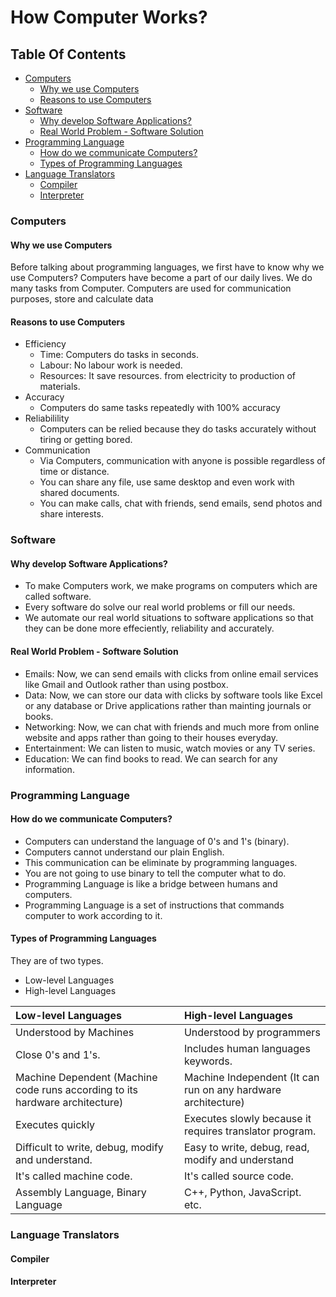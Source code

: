 # How Computer Works?

## Table Of Contents
- [Computers](#computers)
  - [Why we use Computers](#why-we-use-computers)
  - [Reasons to use Computers](#reasons-to-use-computers)
- [Software](#software)
  - [Why develop Software Applications?](#why-develop-software-applications)
  - [Real World Problem - Software Solution](#real-world-problem---software-solution)
- [Programming Language](#programming-language)
  - [How do we communicate Computers?](#how-do-we-communicate-computers)
  - [Types of Programming Languages](#types-of-programming-languages)
- [Language Translators](#language-translators)
  - [Compiler](#compiler)
  - [Interpreter](#interpreter)

### Computers
#### Why we use Computers
Before talking about programming languages, we first have to know why we use Computers? 
Computers have become a part of our daily lives.
We do many tasks from Computer.
Computers are used for communication purposes, store and calculate data

#### Reasons to use Computers
- Efficiency
  - Time: Computers do tasks in seconds.
  - Labour: No labour work is needed.
  - Resources: It save resources. from electricity to production of materials.
- Accuracy
  - Computers do same tasks repeatedly with 100% accuracy
- Reliabilility
  - Computers can be relied because they do tasks accurately without tiring or getting bored.
- Communication
  - Via Computers, communication with anyone is possible regardless of time or distance.
  - You can share any file, use same desktop and even work with shared documents.
  - You can make calls, chat with friends, send emails, send photos and share interests.

### Software
#### Why develop Software Applications?
- To make Computers work, we make programs on computers which are called software.
- Every software do solve our real world problems or fill our needs.
- We automate our real world situations to software applications so that they can be done more effeciently, reliability and accurately.

#### Real World Problem - Software Solution
- Emails: Now, we can send emails with clicks from online email services like Gmail and Outlook rather than using postbox.
- Data: Now, we can store our data with clicks by software tools like Excel or any database or Drive applications rather than mainting journals or books.
- Networking: Now, we can chat with friends and much more from online website and apps rather than going to their houses everyday.
- Entertainment: We can listen to music, watch movies or any TV series.
- Education: We can find books to read. We can search for any information.

### Programming Language
#### How do we communicate Computers?
- Computers can understand the language of 0's and 1's (binary).
- Computers cannot understand our plain English.
- This communication can be eliminate by programming languages.
- You are not going to use binary to tell the computer what to do.
- Programming Language is like a bridge between humans and computers.
- Programming Language is a set of instructions that commands computer to work according to it.

#### Types of Programming Languages
They are of two types.
- Low-level Languages
- High-level Languages

| Low-level Languages                                                          | High-level Languages                                          |
| :--------------------------------------------------------------------------- | :------------------------------------------------------------ |
| Understood by Machines                                                       | Understood by programmers                                     |
| Close 0's and 1's.                                                           | Includes human languages keywords.                            |
| Machine Dependent (Machine code runs according to its hardware architecture) | Machine Independent (It can run on any hardware architecture) |
| Executes quickly                                                             | Executes slowly because it requires translator program.       |
| Difficult to write, debug, modify and understand.                            | Easy to write, debug, read, modify and understand             |
| It's called machine code.                                                    | It's called source code.                                      |
| Assembly Language, Binary Language                                           | C++, Python, JavaScript. etc.                                 |

### Language Translators
#### Compiler
#### Interpreter